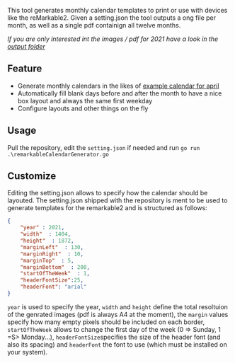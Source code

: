 This tool generates monthly calendar templates to print or use with devices like the reMarkable2.
Given a setting.json the tool outputs a ong file per month, as well as a single pdf containign all twelve months.

*If you are only interested int the images / pdf for 2021 have a look in the [output folder](https://github.com/floAr/CalenderGeneratorGo/tree/main/output)*

## Feature
* Generate monthly calendars in the likes of [example calendar for april](https://github.com/floAr/CalenderGeneratorGo/blob/main/example.png "example calendar for april")
* Automatically fill blank days before and after the month to have a nice box layout and always the same first weekday
* Configure layouts and other things on the fly

## Usage
Pull the repository, edit the `setting.json` if needed and run `go run .\remarkableCalendarGenerator.go`

## Customize

Editing the setting.json allows to specify how the calendar should be layouted. The setting.json shipped with the repository is ment to be used to generate templates for the remarkable2 and is structured as follows:

~~~json
{
    "year" : 2021, 
    "width"  : 1404,
    "height"  : 1872,
    "marginLeft"  : 130,
    "marginRight"  : 10,
    "marginTop"  : 5,
    "marginBottom"  : 200,
    "startOfTheWeek"  : 1,
    "headerFontSize":25,
    "headerFont": "arial"
}
~~~
`year` is used to specify the year, `width` and `height` define the total resoltuion of the genrated images (pdf is always A4 at the moment), the `margin` values specify how many empty pixels should be included on each border, `startOfTheWeek` allows to change the first day of the week (0 => Sunday, 1 =S> Monday...), `headerFontSize`specifies the size of the header font (and also its spacing) and `headerFont` the font to use (which must be installed on your system).

